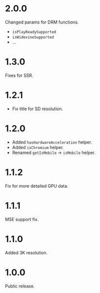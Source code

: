 # 2.0.0
Changed params for DRM functions.
- `isPlayReadySupported`
- `isWidevineSupported`
- ...

# 1.3.0
Fixes for SSR.

# 1.2.1
- Fix title for SD resolution.

# 1.2.0
- Added `hasHardwareAcceleration` helper.
- Added `isChromium` helper.
- Renamed `getIsMobile` → `isMobile` helper.

# 1.1.2
Fix for more detailed GPU data.

# 1.1.1
MSE support fix.

# 1.1.0
Added 3K resolution.

# 1.0.0
Public release.
